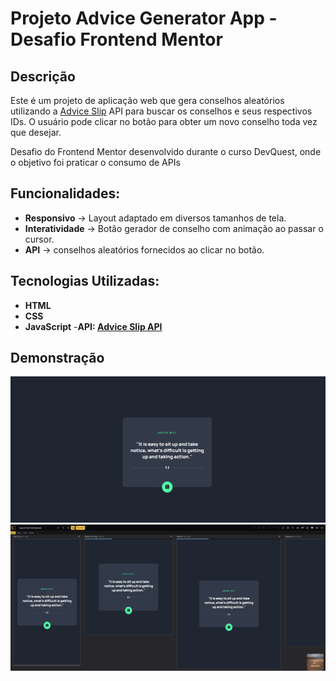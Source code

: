 # Projeto Advice Generator App - Desafio Frontend Mentor

## Descrição
Este é um projeto de aplicação web que gera conselhos aleatórios utilizando a <a href="https://api.adviceslip.com/" target="_blank">Advice Slip</a> API para buscar os conselhos  e seus respectivos IDs. O usuário pode clicar no botão para obter um novo conselho toda vez que desejar. 

Desafio do Frontend Mentor desenvolvido durante o curso DevQuest, onde o objetivo foi praticar o consumo de APIs

## Funcionalidades:
- **Responsivo** -> Layout adaptado em diversos tamanhos de tela.
- **Interatividade** -> Botão gerador de conselho com animação ao passar o cursor.
- **API** -> conselhos aleatórios fornecidos ao clicar no botão.

## Tecnologias Utilizadas:
- **HTML**
- **CSS**
- **JavaScript**
-**API: [Advice Slip API](https://api.adviceslip.com/)**

## Demonstração

<img src="./src/images/Animação2.gif" alt="animação do projeto Advice Generator App">
<br>
<img src="./src/images/Animação.gif" alt="animação responsividade">
